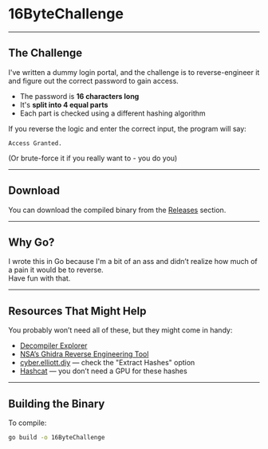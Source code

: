 # 16ByteChallenge


---

## The Challenge

I've written a dummy login portal, and the challenge is to reverse-engineer it and figure out the correct password to gain access.

- The password is **16 characters long**
- It's **split into 4 equal parts**
- Each part is checked using a different hashing algorithm

If you reverse the logic and enter the correct input, the program will say:

```Access Granted.```

(Or brute-force it if you really want to - you do you) 

---


## Download

You can download the compiled binary from the [Releases](https://github.com/elliott-diy/16ByteChallenge/releases/tag/v1.0.0) section.

---
## Why Go?

I wrote this in Go because I'm a bit of an ass and didn’t realize how much of a pain it would be to reverse.  
Have fun with that.

---

## Resources That Might Help

You probably won’t need all of these, but they might come in handy:

- [Decompiler Explorer](https://dogbolt.org/)
- [NSA’s Ghidra Reverse Engineering Tool](https://github.com/NationalSecurityAgency/ghidra)
- [cyber.elliott.diy](https://cyber.elliott.diy/) — check the "Extract Hashes" option
- [Hashcat](https://hashcat.net/hashcat/) — you don’t need a GPU for these hashes

---

## Building the Binary

To compile:

```bash
go build -o 16ByteChallenge
```
